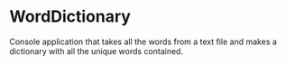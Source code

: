 # WordDictionary
Console application that takes all the words from a text file and makes a dictionary with all the unique words contained.
